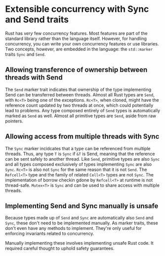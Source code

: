 # Extensible concurrency with Sync and Send traits

Rust has _very_ few concurrency features. Most features are part of the standard library
rather than the language itself. However, for handling concurrency, you can write your
own concurrency features or use libraries.
Two concepts, however, are embedded in the language: the `std::marker` traits `Sync` and `Send`.

## Allowing transference of ownership between threads with Send

The `Send` marker trait indicates that ownership of the type implementing Send can be transferred between threads.
Almost all Rust types are `Send`, with `Rc<T>` being one of the exceptions.
`Rc<T>`, when cloned, might have the reference count updated by two threads
at once, which could potentially lead to problems.
Any type composed entirely of `Send` types is automatically marked as `Send` as well.
Almost all primitive types are `Send`, aside from raw pointers.

## Allowing access from multiple threads with Sync

The `Sync` marker incidcates that a type can be referenced from multiple threads.
Thus, any type `T` is `Sync` if `&T` is Send, meaning that the reference can
be sent safely to another thread.
Like `Send`, primitive types are also `Sync` and all types composed exclusively of
types implementing `Sync` are also `Sync`.
`Rc<T>` is also not `Sync` for the same reason that it is not `Send`.
The `Refcell<T>` type and the family of related `Cell<T>` types are not `Sync`.
The implementation of borrow checkin gdone by `Refcell<T>` at runtime is
not thread-safe.
`Mutex<T>` is `Sync` and can be used to share access with multiple threads.

## Implementing Send and Sync manually is unsafe

Because types made up of `Send` and `Sync` are automatically also `Send`
and `Sync`, these don't need to be implemented manually.
As marker traits, these don't even have any methods to implement.
They're only useful for enforcing invariants related to concurrency.

Manually implementing these involves implementing unsafe Rust code.
It required careful thought to uphold safety guarantees.
